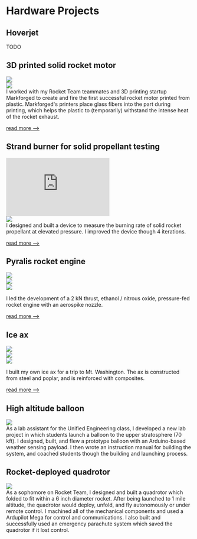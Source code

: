 # Hardware Projects

## Hoverjet
TODO

## 3D printed solid rocket motor
<div class="proj_image_row">
    <div class="proj_image_row_image_container"><img src="../assets/images/plastic_rocket/plastic-rocket-2017-04-212-pixel-1.png"></div>
    <div class="proj_image_row_image_container"><img src="../assets/images/plastic_rocket/diamonds.jpg"></div>
</div>
I worked with my Rocket Team teammates and 3D printing startup Markforged to create and fire the first successful rocket motor printed from plastic. Markforged's printers place glass fibers into the part during printing, which helps the plastic to (temporarily) withstand the intense heat of the rocket exhaust.

[read more -->](http://rocketry.mit.edu/2017/04/100-3d-printed-solid-rocket-motor/) 

## Strand burner for solid propellant testing
<div class="proj_image_row">
    <div class="proj_image_row_image_container"><iframe width="280" height="158" src="https://www.youtube.com/embed/Mh8e3psMqQU?rel=0&amp;showinfo=0" frameborder="0" allowfullscreen></iframe></div>
    <div class="proj_image_row_image_container"><img src="../assets/images/firefly/sb_subsystems.png"></div>
</div>
I designed and built a device to measure the burning rate of solid rocket propellant at elevated pressure. I improved the device though 4 iterations.

[read more -->](project_pages/strand_burner.md)

## Pyralis rocket engine
<div class="proj_image_row">
    <div class="proj_image_row_image_container"><img src="../assets/images/pyralis/engine_components.png"></div>
    <div class="proj_image_row_image_container"><img src="../assets/images/pyralis/nozzle.png"></div>
    <div class="proj_image_row_image_container"><img src="../assets/images/pyralis/n2o_ignition.png"></div>
</div>

I led the development of a 2 kN thrust, ethanol / nitrous oxide, pressure-fed rocket engine with an aerospike nozzle.

[read more -->](project_pages/pyralis.md)


## Ice ax
<div class="proj_image_row">
    <div class="proj_image_row_image_container"><img src="../assets/images/ice_ax/sketch1.jpg"></div>
    <div class="proj_image_row_image_container"><img src="../assets/images/ice_ax/head_pins.jpg"></div>
    <div class="proj_image_row_image_container"><img src="../assets/images/ice_ax/vac_bag.jpg"></div>
</div>

I built my own ice ax for a trip to Mt. Washington. The ax is constructed from steel and poplar, and is reinforced with composites.

[read more -->](project_pages/ice_ax.md)


## High altitude balloon
<div class="proj_outer">
    <div class="proj_image_div"><img src="../assets/images/unified_balloon.bmp"></div>
    <div class="proj_text">
As a lab assistant for the Unified Engineering class, I developed a new lab project in which students launch a balloon to the upper stratosphere (70 kft). I designed, built, and flew a prototype balloon with an Arduino-based weather sensing payload. I then wrote an instruction manual for building the system, and coached students though the building and launching process.
    </div>
</div>


## Rocket-deployed quadrotor
<div class="proj_outer">
    <div class="proj_image_div"><img src="../assets/images/rt_quad.jpg"></div>
    <div class="proj_text">
As a sophomore on Rocket Team, I designed and built a quadrotor which folded to fit within a 6 inch diameter rocket. After being launched to 1 mile altitude, the quadrotor would deploy, unfold, and fly autonomously or under remote control. I machined all of the mechanical components and used a Ardupilot Mega for control and communications. I also built and successfully used an emergency parachute system which saved the quadrotor if it lost control.
    </div>
</div>
